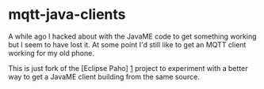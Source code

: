 mqtt-java-clients
=================

A while ago I hacked about with the JavaME code to get something working but I seem to have lost it. At some point I'd still like to get an MQTT client working for my old phone.

This is just fork of the [Eclipse Paho] [1] project to experiment with a better way to get a JavaME client building from the same source.

[1]: http://eclipse.org/paho "Eclipse Paho"
